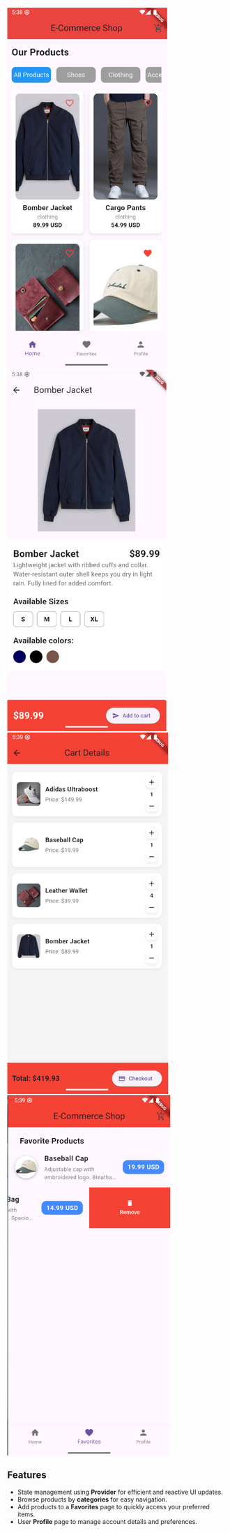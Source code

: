 ![main](assets/images/screenshots/main.png)
![detail](assets/images/screenshots/detail.png)
![cart](assets/images/screenshots/cart.png)
![favorites](assets/images/screenshots/favorites.png)

## Features

- State management using **Provider** for efficient and reactive UI updates.
- Browse products by **categories** for easy navigation.
- Add products to a **Favorites** page to quickly access your preferred items.
- User **Profile** page to manage account details and preferences.


